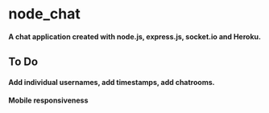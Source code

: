 # node_chat
#### A chat application created with node.js, express.js, socket.io and Heroku.

## To Do
#### Add individual usernames, add timestamps, add chatrooms.
#### Mobile responsiveness
